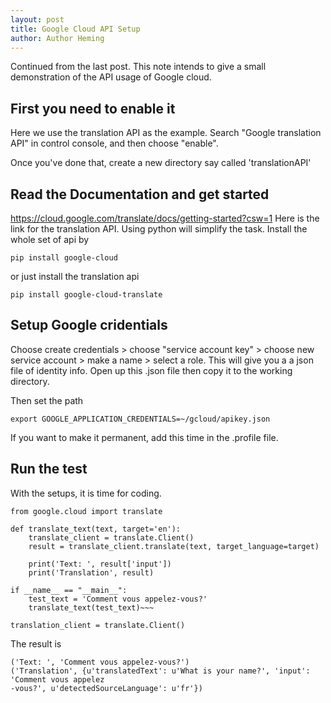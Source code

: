 ```yaml
---
layout: post
title: Google Cloud API Setup
author: Author Heming
---
```


Continued from the last post. This note intends to give a small demonstration of the API usage of Google cloud.


## First you need to enable it
Here we use the translation API as the example. Search "Google translation API" in control console, and then choose "enable".

Once you've done that, create a new directory say called 'translationAPI'

## Read the Documentation and get started
https://cloud.google.com/translate/docs/getting-started?csw=1
Here is the link for the translation API.
Using python will simplify the task. Install the whole set of api by
~~~
pip install google-cloud
~~~

or just install the translation api

~~~
pip install google-cloud-translate
~~~

## Setup Google cridentials
Choose create credentials > choose "service account key" > choose new service account > make a name > select a role. This will give you a a json file of identity info. Open up this .json file then copy it to the working directory.

Then set the path

~~~
export GOOGLE_APPLICATION_CREDENTIALS=~/gcloud/apikey.json
~~~ 
If you want to make it permanent, add this time in the .profile file.


## Run the test

With the setups, it is time for coding.

~~~
from google.cloud import translate

def translate_text(text, target='en'):
    translate_client = translate.Client()
    result = translate_client.translate(text, target_language=target)

    print('Text: ', result['input'])
    print('Translation', result)

if __name__ == "__main__":
    test_text = 'Comment vous appelez-vous?'
    translate_text(test_text)~~~

translation_client = translate.Client()

~~~

The result is 
~~~
('Text: ', 'Comment vous appelez-vous?')
('Translation', {u'translatedText': u'What is your name?', 'input': 'Comment vous appelez
-vous?', u'detectedSourceLanguage': u'fr'})
~~~